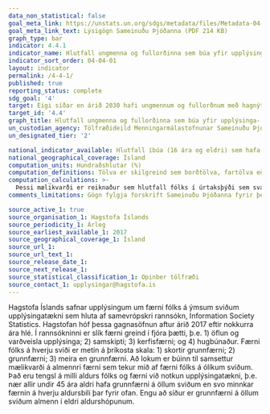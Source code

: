 ```yaml
---
data_non_statistical: false
goal_meta_link: https://unstats.un.org/sdgs/metadata/files/Metadata-04-04-01.pdf
goal_meta_link_text: Lýsigögn Sameinuðu Þjóðanna (PDF 214 KB)
graph_type: bar
indicator: 4.4.1
indicator_name: Hlutfall ungmenna og fullorðinna sem búa yfir upplýsinga- og fjarskiptatækniþekkingu, eftir tegund þekkingar.
indicator_sort_order: 04-04-01
layout: indicator
permalink: /4-4-1/
published: true
reporting_status: complete
sdg_goal: '4'
target: Eigi síðar en árið 2030 hafi ungmennum og fullorðnum með hagnýta kunnáttu fjölgað umtalsvert, þar á meðal á sviði tækni- og starfsmenntunar, til þess að geta gegnt viðeigandi störfum, fengið mannsæmandi vinnu og stundað frumkvöðlastarfsemi.
target_id: '4.4'
graph_title: Hlutfall ungmenna og fullorðinna sem búa yfir upplýsinga- og fjarskiptatækniþekkingu (ICT), eftir tegund þekkingar.
un_custodian_agency: Tölfræðideild Menningarmálastofnunar Sameinuðu Þjóðanna (UNESCO-UIS)
un_designated_tier: '2'

national_indicator_available: Hlutfall íbúa (16 ára og eldri) sem hafa notað upplýsinga- og netkunnáttu á undanförnum 12 mánuðum, eftir tegund kunnáttu
national_geographical_coverage: Ísland
computation_units: Hundraðshlutar (%)
computation_definitions: Tölva er skilgreind sem borðtölva, fartölva eða spjaldtölva en ekki tæki sem hafa einhverja eiginleika tölvu, eins og snjallsjónvörp og snjallsíma.
computation_calculations: >-
  Þessi mælikvarði er reiknaður sem hlutfall fólks í úrtaksþýði sem svaraði 'já' við ákveðnum spurningum í spurningakönnun, t.a.m. notkun ICT kunnáttu á mismunandi sviðum.
comments_limitations: Gögn fylgja forskrift Sameinuðu Þjóðanna fyrir þennan mælikvarða. Þessi mælikvarði var fundin í samstarfi við sérfræðinga á þessu sviði.

source_active_1: true
source_organisation_1: Hagstofa Íslands
source_periodicity_1: Árleg
source_earliest_available_1: 2017
source_geographical_coverage_1: Ísland
source_url_1:
source_url_text_1:
source_release_date_1:
source_next_release_1:
source_statistical_classification_1: Opinber tölfræði
source_contact_1: upplysingar@hagstofa.is
---
```


Hagstofa Íslands safnar upplýsingum um færni fólks á ýmsum sviðum upplýsingatækni sem hluta af samevrópskri rannsókn, Information Society Statistics. Hagstofan hóf þessa gagnasöfnun aftur árið 2017 eftir nokkurra ára hlé. Í rannsókninni er slík færni greind í fjóra þætti, þ.e. 1) öflun og varðveisla upplýsinga; 2) samskipti; 3) kerfisfærni; og 4) hugbúnaður. Færni fólks á hverju sviði er metin á þríkosta skala: 1) skortir grunnfærni; 2) grunnfærni; 3) meira en grunnfærni. Að lokum er búinn til samsettur mælikvarði á almennri færni sem tekur mið af færni fólks á ólíkum sviðum.
Það eru tengsl á milli aldurs fólks og færni við notkun upplýsingatækni, þ.e. nær allir undir 45 ára aldri hafa grunnfærni á öllum sviðum en svo minnkar færnin á hverju aldursbili þar fyrir ofan. Engu að síður er grunnfærni á öllum sviðum almenn í eldri aldurshópunum.
